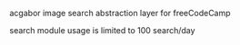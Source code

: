 acgabor image search abstraction layer for freeCodeCamp

search module usage is limited to 100 search/day